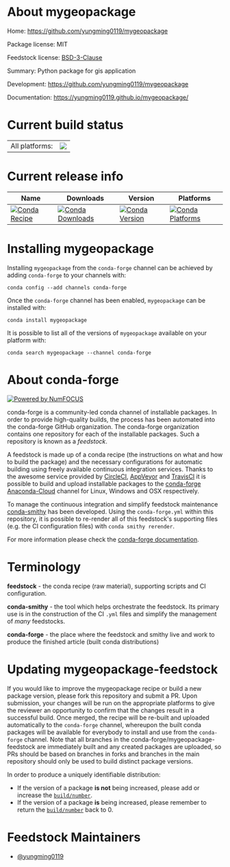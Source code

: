 About mygeopackage
==================

Home: https://github.com/yungming0119/mygeopackage

Package license: MIT

Feedstock license: [BSD-3-Clause](https://github.com/conda-forge/mygeopackage-feedstock/blob/master/LICENSE.txt)

Summary: Python package for gis application

Development: https://github.com/yungming0119/mygeopackage

Documentation: https://yungming0119.github.io/mygeopackage/

Current build status
====================


<table><tr><td>All platforms:</td>
    <td>
      <a href="https://dev.azure.com/conda-forge/feedstock-builds/_build/latest?definitionId=12292&branchName=master">
        <img src="https://dev.azure.com/conda-forge/feedstock-builds/_apis/build/status/mygeopackage-feedstock?branchName=master">
      </a>
    </td>
  </tr>
</table>

Current release info
====================

| Name | Downloads | Version | Platforms |
| --- | --- | --- | --- |
| [![Conda Recipe](https://img.shields.io/badge/recipe-mygeopackage-green.svg)](https://anaconda.org/conda-forge/mygeopackage) | [![Conda Downloads](https://img.shields.io/conda/dn/conda-forge/mygeopackage.svg)](https://anaconda.org/conda-forge/mygeopackage) | [![Conda Version](https://img.shields.io/conda/vn/conda-forge/mygeopackage.svg)](https://anaconda.org/conda-forge/mygeopackage) | [![Conda Platforms](https://img.shields.io/conda/pn/conda-forge/mygeopackage.svg)](https://anaconda.org/conda-forge/mygeopackage) |

Installing mygeopackage
=======================

Installing `mygeopackage` from the `conda-forge` channel can be achieved by adding `conda-forge` to your channels with:

```
conda config --add channels conda-forge
```

Once the `conda-forge` channel has been enabled, `mygeopackage` can be installed with:

```
conda install mygeopackage
```

It is possible to list all of the versions of `mygeopackage` available on your platform with:

```
conda search mygeopackage --channel conda-forge
```


About conda-forge
=================

[![Powered by NumFOCUS](https://img.shields.io/badge/powered%20by-NumFOCUS-orange.svg?style=flat&colorA=E1523D&colorB=007D8A)](http://numfocus.org)

conda-forge is a community-led conda channel of installable packages.
In order to provide high-quality builds, the process has been automated into the
conda-forge GitHub organization. The conda-forge organization contains one repository
for each of the installable packages. Such a repository is known as a *feedstock*.

A feedstock is made up of a conda recipe (the instructions on what and how to build
the package) and the necessary configurations for automatic building using freely
available continuous integration services. Thanks to the awesome service provided by
[CircleCI](https://circleci.com/), [AppVeyor](https://www.appveyor.com/)
and [TravisCI](https://travis-ci.com/) it is possible to build and upload installable
packages to the [conda-forge](https://anaconda.org/conda-forge)
[Anaconda-Cloud](https://anaconda.org/) channel for Linux, Windows and OSX respectively.

To manage the continuous integration and simplify feedstock maintenance
[conda-smithy](https://github.com/conda-forge/conda-smithy) has been developed.
Using the ``conda-forge.yml`` within this repository, it is possible to re-render all of
this feedstock's supporting files (e.g. the CI configuration files) with ``conda smithy rerender``.

For more information please check the [conda-forge documentation](https://conda-forge.org/docs/).

Terminology
===========

**feedstock** - the conda recipe (raw material), supporting scripts and CI configuration.

**conda-smithy** - the tool which helps orchestrate the feedstock.
                   Its primary use is in the construction of the CI ``.yml`` files
                   and simplify the management of *many* feedstocks.

**conda-forge** - the place where the feedstock and smithy live and work to
                  produce the finished article (built conda distributions)


Updating mygeopackage-feedstock
===============================

If you would like to improve the mygeopackage recipe or build a new
package version, please fork this repository and submit a PR. Upon submission,
your changes will be run on the appropriate platforms to give the reviewer an
opportunity to confirm that the changes result in a successful build. Once
merged, the recipe will be re-built and uploaded automatically to the
`conda-forge` channel, whereupon the built conda packages will be available for
everybody to install and use from the `conda-forge` channel.
Note that all branches in the conda-forge/mygeopackage-feedstock are
immediately built and any created packages are uploaded, so PRs should be based
on branches in forks and branches in the main repository should only be used to
build distinct package versions.

In order to produce a uniquely identifiable distribution:
 * If the version of a package **is not** being increased, please add or increase
   the [``build/number``](https://docs.conda.io/projects/conda-build/en/latest/resources/define-metadata.html#build-number-and-string).
 * If the version of a package **is** being increased, please remember to return
   the [``build/number``](https://docs.conda.io/projects/conda-build/en/latest/resources/define-metadata.html#build-number-and-string)
   back to 0.

Feedstock Maintainers
=====================

* [@yungming0119](https://github.com/yungming0119/)

